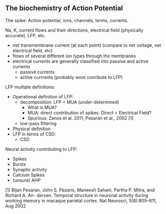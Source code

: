 ## The biochemistry of Action Potential

The spike: Action potential, ions, channels, terms, currents.

Na, K, current flows and their directions, electrical field (physically accurate), LFP, etc.

*  net transmembrane current (at each point) (compare to net voltage, net electrical field, etc)
* flows of several different ion types through the membranes
* electrical currents are generally classified into passive and active currents
   * passive currents
   * active currrents (probably wont conribute to LFP)

LFP multiple definitions:
* Operational definition of LFP:
    * decomposition: LFP + MUA (under-determined)
        * What is MUA?
        * MUA: direct contribution of spikes. Direct = Electrical Field?
        * Spurious: Zanos et al. 2011, Pesaran et al., 2002 [1]
    * low-pass filtering
* Physical definition
* LFP in terms of CSD:
   * CSD

Neural activity contributing to LFP:
* Spikes
* Bursts
* Synaptic activity
* Calcium Spikes
* (unsure) AHP

[1] Bijan Pesaran, John S. Pezaris, Maneesh Sahani, Partha P. Mitra, and Richard A. An- dersen. Temporal structure in neuronal activity during working memory in macaque parietal cortex. Nat Neurosci, 5(8):805–811, Aug 2002
